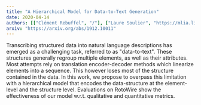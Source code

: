 ```yaml
---
title: "A Hierarchical Model for Data-to-Text Generation"
date: 2020-04-14
authors: [["Clément Rebuffel", "/"], ["Laure Soulier", "https://mlia.lip6.fr/soulier/"], ["Geoffrey Scoutheeten", "https://fr.linkedin.com/in/scout"], ["Patrick Gallinari", "https://fr.linkedin.com/in/patrick-gallinari-88b43b6"]]
arxiv: "https://arxiv.org/abs/1912.10011"
---
```


Transcribing structured data into natural language descriptions has emerged as a challenging task, referred to as "data-to-text". These structures generally regroup multiple elements, as well as their attributes. Most attempts rely on translation encoder-decoder methods which linearize elements into a sequence. This however loses most of the structure contained in the data. In this work, we propose to overpass this limitation with a hierarchical model that encodes the data-structure at the element-level and the structure level. Evaluations on RotoWire show the effectiveness of our model w.r.t. qualitative and quantitative metrics. 